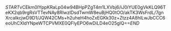$START$vCEkm0IYppKRaLp04w94BHpPZgT4m1LXVbj6/iJ0iYUE0gVkKLQ96TeKX2qb9rgRsVTTevNAy8RlwzlDsdTwmW8euBjHQ0tOO/akTK3WsFrdL/7gnXrcaIkcjwD9D1/JQW42CMs+h2uheH4hoZxEGKk30z+Ztzz4A8hlLwJbCCC6eoUhCXldYNpeWTCPVMXE0QFlyEPO6wDiLD4eO25glQ==$END$
